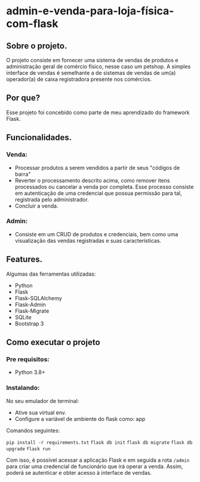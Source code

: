 # admin-e-venda-para-loja-física-com-flask

## Sobre o projeto.

O projeto consiste em fornecer uma sistema de vendas de produtos e administração geral de comércio físico, nesse caso um petshop. A simples interface de vendas é semelhante a de sistemas de vendas de um(a) operador(a) de caixa registradora presente nos comércios.

## Por que?
Esse projeto foi concebido como parte de meu aprendizado do framework Flask.

## Funcionalidades.
### Venda:
- Processar produtos a serem vendidos a partir de seus "códigos de barra"
- Reverter o processamento descrito acima, como remover itens processados ou cancelar a venda por completa. Esse processo consiste em autenticação de uma credencial que possua permissão para tal, registrada pelo administrador.
- Concluir a venda.

### Admin:
- Consiste em um CRUD de produtos e credenciais, bem como uma visualização das vendas registradas e suas características.

## Features.
Algumas das ferramentas utilizadas:
- Python
- Flask
- Flask-SQLAlchemy
- Flask-Admin
- Flask-Migrate
- SQLite
- Bootstrap 3

## Como executar o projeto

### Pre requisitos:
- Python 3.8+

### Instalando:
No seu emulador de terminal:
- Ative sua virtual env.
- Configure a variável de ambiente do flask como: app

Comandos seguintes:

`pip install -r requirements.txt`
`flask db init`
`flask db migrate`
`flask db upgrade`
`flask run`

Com isso, é possível acessar a aplicação Flask e em seguida a rota  `/admin`  para criar uma credencial de funcionário que irá operar a venda. Assim, poderá se autenticar e obter acesso à interface de vendas.